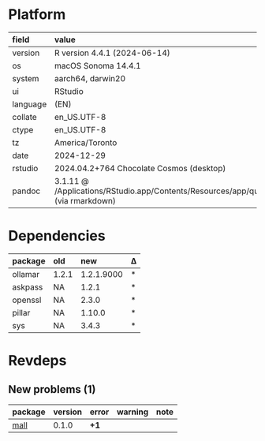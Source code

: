 # Platform

|field    |value                                                                                               |
|:--------|:---------------------------------------------------------------------------------------------------|
|version  |R version 4.4.1 (2024-06-14)                                                                        |
|os       |macOS Sonoma 14.4.1                                                                                 |
|system   |aarch64, darwin20                                                                                   |
|ui       |RStudio                                                                                             |
|language |(EN)                                                                                                |
|collate  |en_US.UTF-8                                                                                         |
|ctype    |en_US.UTF-8                                                                                         |
|tz       |America/Toronto                                                                                     |
|date     |2024-12-29                                                                                          |
|rstudio  |2024.04.2+764 Chocolate Cosmos (desktop)                                                            |
|pandoc   |3.1.11 @ /Applications/RStudio.app/Contents/Resources/app/quarto/bin/tools/aarch64/ (via rmarkdown) |

# Dependencies

|package |old   |new        |Δ  |
|:-------|:-----|:----------|:--|
|ollamar |1.2.1 |1.2.1.9000 |*  |
|askpass |NA    |1.2.1      |*  |
|openssl |NA    |2.3.0      |*  |
|pillar  |NA    |1.10.0     |*  |
|sys     |NA    |3.4.3      |*  |

# Revdeps

## New problems (1)

|package |version |error  |warning |note |
|:-------|:-------|:------|:-------|:----|
|[mall](problems.md#mall)|0.1.0   |__+1__ |        |     |

